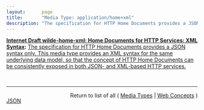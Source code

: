 ```yaml
---
layout:      page
title:       "Media Type: application/home+xml"
description: "The specification for HTTP Home Documents provides a JSON syntax only. This media type provides an XML syntax for the same underlying data model, so that the concept of HTTP Home Documents can be consistently exposed in both JSON- and XML-based HTTP services."
---
```


**[Internet Draft wilde-home-xml: Home Documents for HTTP Services: XML Syntax](/specs/IETF/I-D/wilde-home-xml "The specification for HTTP API Home Documents provides a JSON syntax only. This specification provides an XML syntax for the same data model, so that the concept of Home Documents can be consistently exposed in both JSON- and XML-based HTTP APIs. It also defines the link relation type &#34;home&#34; so that applications can identify links to home documents."):** [The specification for HTTP Home Documents provides a JSON syntax only. This media type provides an XML syntax for the same underlying data model, so that the concept of HTTP Home Documents can be consistently exposed in both JSON- and XML-based HTTP services.](http://tools.ietf.org/html/draft-wilde-home-xml-04#section-4.1 "Read documentation for Media Type &#34;application/home+xml&#34;")

<br/>
<hr/>

<p style="float : left"><a href="application/home+xml.json" title="JSON representing this particular Web Concept value">JSON</a></p>
<p style="text-align: right">Return to list of all ( <a href="../media-types">Media Types</a> | <a href="../">Web Concepts</a> )</p>
